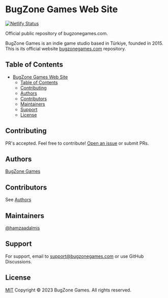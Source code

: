 # BugZone Games Web Site

[![Netlify Status](https://api.netlify.com/api/v1/badges/89b6bba7-a11f-4e59-8d5b-9ff9ccfbd018/deploy-status)](https://app.netlify.com/sites/bugzonegames/deploys)

Official public repository of bugzonegames.com.

BugZone Games is an indie game studio based in Türkiye, founded in 2015. This is its official website  [bugzonegames.com](http://bugzonegames.com) repository.

## Table of Contents

- [BugZone Games Web Site](#bugzone-games-web-site)
  - [Table of Contents](#table-of-contents)
  - [Contributing](#contributing)
  - [Authors](#authors)
  - [Contributors](#contributors)
  - [Maintainers](#maintainers)
  - [Support](#support)
  - [License](#license)

## Contributing

PR's accepted. Feel free to contribute! [Open an issue](https://github.com/hamzaadalmis/bugzonegames.com/issues/new) or submit PRs.

## Authors

[BugZone Games](https://bugzonegames.com)

## Contributors

See [Authors](Authors)

## Maintainers

[@hamzaadalmis](https://github.com/hamzaadalmis)

## Support

For support, email to [support@bugzonegames.com](mailto:support@bugzonegames.com) or use GitHub Discussions.

## License

[MIT](LICENSE) Copyright © 2023 BugZone Games. All rights reserved.
